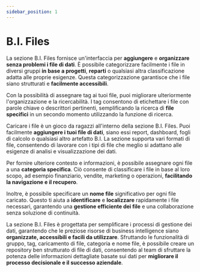 ```yaml
---
sidebar_position: 1
---
```


# B.I. Files


La sezione B.I. Files fornisce un'interfaccia per **aggiungere** e **organizzare senza problemi i file di dati**. È possibile categorizzare facilmente i file in diversi gruppi **in base a progetti**, **reparti** o qualsiasi altra classificazione adatta alle proprie esigenze. Questa categorizzazione garantisce che i file siano strutturati e **facilmente accessibili**.

Con la possibilità di assegnare tag ai tuoi file, puoi migliorare ulteriormente l'organizzazione e la ricercabilità. I tag consentono di etichettare i file con parole chiave o descrittori pertinenti, semplificando la ricerca di **file specifici** in un secondo momento utilizzando la funzione di ricerca.

Caricare i file è un gioco da ragazzi all'interno della sezione B.I. Files. Puoi facilmente **aggiungere i tuoi file di dati**, siano essi report, dashboard, fogli di calcolo o qualsiasi altro artefatto B.I. La sezione supporta vari formati di file, consentendo di lavorare con i tipi di file che meglio si adattano alle esigenze di analisi e visualizzazione dei dati.

Per fornire ulteriore contesto e informazioni, è possibile assegnare ogni file a una **categoria specifica**. Ciò consente di classificare i file in base al loro scopo, ad esempio finanziario, vendite, marketing o operazioni, **facilitando la navigazione e il recupero**.

Inoltre, è possibile specificare un **nome file** significativo per ogni file caricato. Questo ti aiuta a **identificare** e **localizzare** rapidamente i file necessari, garantendo una **gestione efficiente dei file** e una collaborazione senza soluzione di continuità.


La sezione B.I. Files è progettata per semplificare i processi di gestione dei dati, garantendo che le preziose risorse di business intelligence siano **organizzate, accessibili e facili da utilizzare**. Sfruttando le funzionalità di gruppo, tag, caricamento di file, categoria e nome file, è possibile creare un repository ben strutturato di file di dati, consentendo al team di sfruttare la potenza delle informazioni dettagliate basate sui dati per **migliorare il processo decisionale e il successo aziendale**.